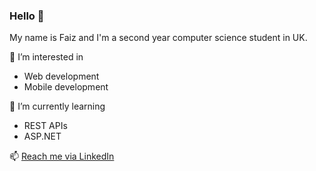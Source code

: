 ### Hello 👋
My name is Faiz and I'm a second year computer science student in UK.

🔭 I’m interested in
- Web development
- Mobile development

🌱 I’m currently learning
- REST APIs
- ASP.NET

📫 [Reach me via LinkedIn](https://www.linkedin.com/in/wanamirfaiz/)

<!---
a-deeko/a-deeko is a ✨ special ✨ repository because its `README.md` (this file) appears on your GitHub profile.
You can click the Preview link to take a look at your changes.
--->
